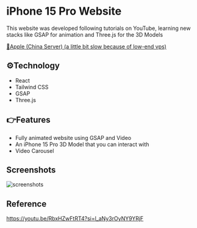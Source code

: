 # iPhone 15 Pro Website
This website was developed following tutorials on YouTube, learning new stacks like GSAP for animation and Three.js for the 3D Models

<a href="http://120.26.45.50/apple/" target="_blank" rel="noreferrer"><p>🍎Apple (China Server) (a little bit slow because of low-end vps)</p></a>

## ⚙️Technology
- React
- Tailwind CSS
- GSAP
- Three.js

## 👉Features
- Fully animated website using GSAP and Video
- An iPhone 15 Pro 3D Model that you can interact with
- Video Carousel

## Screenshots
![screenshots](https://github.com/user-attachments/assets/ca4d7dd2-7540-467f-ab47-7e66887c6ecb)

## Reference
https://youtu.be/RbxHZwFtRT4?si=l_aNy3rOyNY9YRjF
